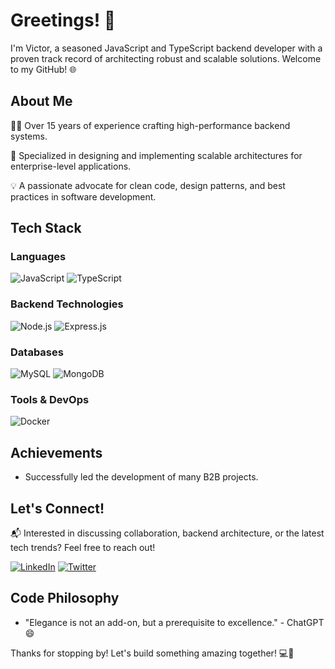 # Greetings! 👋

I'm Victor, a seasoned JavaScript and TypeScript backend developer with a proven track record of architecting robust and scalable solutions. Welcome to my GitHub! 🌐

## About Me

👨‍💻 Over 15 years of experience crafting high-performance backend systems.

🚀 Specialized in designing and implementing scalable architectures for enterprise-level applications.

💡 A passionate advocate for clean code, design patterns, and best practices in software development.

## Tech Stack

### Languages

![JavaScript](https://img.shields.io/badge/-JavaScript-F7DF1E?style=flat-square&logo=javascript&logoColor=black)
![TypeScript](https://img.shields.io/badge/-TypeScript-3178C6?style=flat-square&logo=typescript&logoColor=white)

### Backend Technologies

![Node.js](https://img.shields.io/badge/-Node.js-339933?style=flat-square&logo=node.js&logoColor=white)
![Express.js](https://img.shields.io/badge/-Express.js-000000?style=flat-square&logo=express&logoColor=white)

### Databases

![MySQL](https://img.shields.io/badge/-MySQL-4479A1?style=flat-square&logo=mysql&logoColor=white)
![MongoDB](https://img.shields.io/badge/-MongoDB-47A248?style=flat-square&logo=mongodb&logoColor=white)

### Tools & DevOps

![Docker](https://img.shields.io/badge/-Docker-2496ED?style=flat-square&logo=docker&logoColor=white)

## Achievements

- Successfully led the development of many B2B projects.


## Let's Connect!

📬 Interested in discussing collaboration, backend architecture, or the latest tech trends? Feel free to reach out!

[![LinkedIn](https://img.shields.io/badge/-LinkedIn-0077B5?style=flat-square&logo=linkedin&logoColor=white)](https://www.linkedin.com/in/victor-martinetti/)
[![Twitter](https://img.shields.io/badge/-Twitter-1DA1F2?style=flat-square&logo=twitter&logoColor=white)](https://www.linkedin.com/in/victor-martinetti/)

## Code Philosophy

- "Elegance is not an add-on, but a prerequisite to excellence." - ChatGPT 😄

Thanks for stopping by! Let's build something amazing together! 💻🚀

